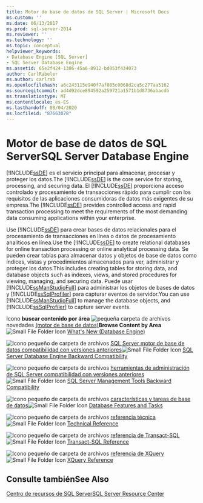```yaml
---
title: Motor de base de datos de SQL Server | Microsoft Docs
ms.custom: ''
ms.date: 06/13/2017
ms.prod: sql-server-2014
ms.reviewer: ''
ms.technology: ''
ms.topic: conceptual
helpviewer_keywords:
- Database Engine [SQL Server]
- SQL Server Database Engine
ms.assetid: 65e2f424-1386-45a6-8912-bd053f434073
author: CarlRabeler
ms.author: carlrab
ms.openlocfilehash: a6c243115e940f7af085c0068d2ca5c277aa5162
ms.sourcegitcommit: ad4d92dce894592a259721a1571b1d8736abacdb
ms.translationtype: MT
ms.contentlocale: es-ES
ms.lasthandoff: 08/04/2020
ms.locfileid: "87663078"
---
```

# <a name="sql-server-database-engine"></a><span data-ttu-id="5d57f-102">Motor de base de datos de SQL Server</span><span class="sxs-lookup"><span data-stu-id="5d57f-102">SQL Server Database Engine</span></span>
  <span data-ttu-id="5d57f-103">[!INCLUDE[ssDE](../includes/ssde-md.md)] es el servicio principal para almacenar, procesar y proteger los datos.</span><span class="sxs-lookup"><span data-stu-id="5d57f-103">The [!INCLUDE[ssDE](../includes/ssde-md.md)] is the core service for storing, processing, and securing data.</span></span> <span data-ttu-id="5d57f-104">El [!INCLUDE[ssDE](../includes/ssde-md.md)] proporciona acceso controlado y procesamiento de transacciones rápido para cumplir con los requisitos de las aplicaciones consumidoras de datos más exigentes de su empresa.</span><span class="sxs-lookup"><span data-stu-id="5d57f-104">The [!INCLUDE[ssDE](../includes/ssde-md.md)] provides controlled access and rapid transaction processing to meet the requirements of the most demanding data consuming applications within your enterprise.</span></span>

 <span data-ttu-id="5d57f-105">Use [!INCLUDE[ssDE](../includes/ssde-md.md)] para crear bases de datos relacionales para el procesamiento de transacciones en línea o datos de procesamiento analíticos en línea.</span><span class="sxs-lookup"><span data-stu-id="5d57f-105">Use the [!INCLUDE[ssDE](../includes/ssde-md.md)] to create relational databases for online transaction processing or online analytical processing data.</span></span> <span data-ttu-id="5d57f-106">Se pueden crear tablas para almacenar datos y objetos de base de datos como índices, vistas y procedimientos almacenados para ver, administrar y proteger los datos.</span><span class="sxs-lookup"><span data-stu-id="5d57f-106">This includes creating tables for storing data, and database objects such as indexes, views, and stored procedures for viewing, managing, and securing data.</span></span> <span data-ttu-id="5d57f-107">Puede usar [!INCLUDE[ssManStudioFull](../includes/ssmanstudiofull-md.md)] para administrar los objetos de bases de datos y [!INCLUDE[ssSqlProfiler](../includes/sssqlprofiler-md.md)] para capturar eventos de servidor.</span><span class="sxs-lookup"><span data-stu-id="5d57f-107">You can use [!INCLUDE[ssManStudioFull](../includes/ssmanstudiofull-md.md)] to manage the database objects, and [!INCLUDE[ssSqlProfiler](../includes/sssqlprofiler-md.md)] to capture server events.</span></span>

 <span data-ttu-id="5d57f-108">Icono **buscar contenido por área** ![pequeña carpeta de archivos](../../2014/integration-services/media/filefolder-small.gif "Icono pequeño de carpeta de archivos") novedades [(motor de base de datos)](whats-new-in-sql-server-2016.md)</span><span class="sxs-lookup"><span data-stu-id="5d57f-108">**Browse Content by Area** ![Small File Folder Icon](../../2014/integration-services/media/filefolder-small.gif "Small File Folder Icon") [What's New (Database Engine)](whats-new-in-sql-server-2016.md)</span></span>

 <span data-ttu-id="5d57f-109">![Icono pequeño de carpeta de archivos](../../2014/integration-services/media/filefolder-small.gif "Icono pequeño de carpeta de archivos") [SQL Server motor de base de datos compatibilidad con versiones anteriores](sql-server-database-engine-backward-compatibility.md)</span><span class="sxs-lookup"><span data-stu-id="5d57f-109">![Small File Folder Icon](../../2014/integration-services/media/filefolder-small.gif "Small File Folder Icon") [SQL Server Database Engine Backward Compatibility](sql-server-database-engine-backward-compatibility.md)</span></span>

 <span data-ttu-id="5d57f-110">![Icono pequeño de carpeta de archivos](../../2014/integration-services/media/filefolder-small.gif "Icono pequeño de carpeta de archivos") [herramientas de administración de SQL Server compatibilidad con versiones anteriores](../../2014/database-engine/sql-server-management-tools-backward-compatibility.md)</span><span class="sxs-lookup"><span data-stu-id="5d57f-110">![Small File Folder Icon](../../2014/integration-services/media/filefolder-small.gif "Small File Folder Icon") [SQL Server Management Tools Backward Compatibility](../../2014/database-engine/sql-server-management-tools-backward-compatibility.md)</span></span>

 <span data-ttu-id="5d57f-111">![Icono pequeño de carpeta de archivos](../../2014/integration-services/media/filefolder-small.gif "Icono pequeño de carpeta de archivos") [características y tareas de base de datos](../../2014/database-engine/database-engine-features-and-tasks.md)</span><span class="sxs-lookup"><span data-stu-id="5d57f-111">![Small File Folder Icon](../../2014/integration-services/media/filefolder-small.gif "Small File Folder Icon") [Database Features and Tasks](../../2014/database-engine/database-engine-features-and-tasks.md)</span></span>

 <span data-ttu-id="5d57f-112">![Icono pequeño de carpeta de archivos](../../2014/integration-services/media/filefolder-small.gif "Icono pequeño de carpeta de archivos") [referencia técnica](../../2014/database-engine/technical-reference-database-engine.md)</span><span class="sxs-lookup"><span data-stu-id="5d57f-112">![Small File Folder Icon](../../2014/integration-services/media/filefolder-small.gif "Small File Folder Icon") [Technical Reference](../../2014/database-engine/technical-reference-database-engine.md)</span></span>

 <span data-ttu-id="5d57f-113">![Icono pequeño de carpeta de archivos](../../2014/integration-services/media/filefolder-small.gif "Icono pequeño de carpeta de archivos") [referencia de Transact-SQL](/sql/t-sql/language-reference)</span><span class="sxs-lookup"><span data-stu-id="5d57f-113">![Small File Folder Icon](../../2014/integration-services/media/filefolder-small.gif "Small File Folder Icon") [Transact-SQL Reference](/sql/t-sql/language-reference)</span></span>

 <span data-ttu-id="5d57f-114">![Icono pequeño de carpeta de archivos](../../2014/integration-services/media/filefolder-small.gif "Icono pequeño de carpeta de archivos") [referencia de XQuery](/sql/xquery/xquery-language-reference-sql-server)</span><span class="sxs-lookup"><span data-stu-id="5d57f-114">![Small File Folder Icon](../../2014/integration-services/media/filefolder-small.gif "Small File Folder Icon") [XQuery Reference](/sql/xquery/xquery-language-reference-sql-server)</span></span>

## <a name="see-also"></a><span data-ttu-id="5d57f-115">Consulte también</span><span class="sxs-lookup"><span data-stu-id="5d57f-115">See Also</span></span>
 [<span data-ttu-id="5d57f-116">Centro de recursos de SQL Server</span><span class="sxs-lookup"><span data-stu-id="5d57f-116">SQL Server Resource Center</span></span>](https://go.microsoft.com/fwlink/?LinkId=219676)


